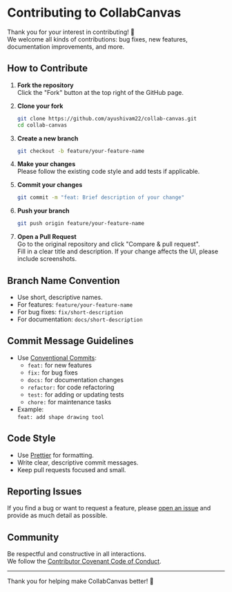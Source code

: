 # Contributing to CollabCanvas

Thank you for your interest in contributing! 🎉  
We welcome all kinds of contributions: bug fixes, new features, documentation improvements, and more.

## How to Contribute

1. **Fork the repository**  
   Click the "Fork" button at the top right of the GitHub page.

2. **Clone your fork**

    ```bash
    git clone https://github.com/ayushivam22/collab-canvas.git
    cd collab-canvas
    ```

3. **Create a new branch**

    ```bash
    git checkout -b feature/your-feature-name
    ```

4. **Make your changes**  
   Please follow the existing code style and add tests if applicable.

5. **Commit your changes**

    ```bash
    git commit -m "feat: Brief description of your change"
    ```

6. **Push your branch**

    ```bash
    git push origin feature/your-feature-name
    ```

7. **Open a Pull Request**  
   Go to the original repository and click "Compare & pull request".  
   Fill in a clear title and description. If your change affects the UI, please include screenshots.

## Branch Name Convention

-   Use short, descriptive names.
-   For features: `feature/your-feature-name`
-   For bug fixes: `fix/short-description`
-   For documentation: `docs/short-description`

## Commit Message Guidelines

-   Use [Conventional Commits](https://www.conventionalcommits.org/en/v1.0.0/):
    -   `feat:` for new features
    -   `fix:` for bug fixes
    -   `docs:` for documentation changes
    -   `refactor:` for code refactoring
    -   `test:` for adding or updating tests
    -   `chore:` for maintenance tasks
-   Example:  
    `feat: add shape drawing tool`

## Code Style

-   Use [Prettier](https://prettier.io/) for formatting.
-   Write clear, descriptive commit messages.
-   Keep pull requests focused and small.

## Reporting Issues

If you find a bug or want to request a feature, please [open an issue](https://github.com/your-username/collab-canvas/issues) and provide as much detail as possible.

## Community

Be respectful and constructive in all interactions.  
We follow the [Contributor Covenant Code of Conduct](https://www.contributor-covenant.org/).

---

Thank you for helping make CollabCanvas better! 🚀
